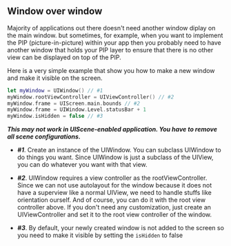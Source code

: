 ## Window over window

Majority of applications out there doesn't need another window diplay on the main window. 
but sometimes, for example, when you want to implement the PIP (picture-in-picture) within your app 
then you probably need to have another window that holds your PIP layer to ensure that 
there is no other view can be displayed on top of the PIP.

Here is a very simple example that show you how to make a new window and make it visible on the screen.

```Swift
let myWindow = UIWindow() // #1
myWindow.rootViewController = UIViewController() // #2
myWindow.frame = UIScreen.main.bounds // #2
myWindow.frame = UIWindow.Level.statusBar + 1
myWindow.isHidden = false // #3
```

***This may not work in UIScene-enabled application. You have to remove all scene configurations.***

- ***#1***. Create an instance of the UIWindow. You can subclass UIWindow to do things you want. 
Since UIWindow is just a subclass of the UIView, you can do whatever you want with that view.

- ***#2***. UIWindow requires a view controller as the rootViewController.
Since we can not use autolayout for the window because it does not have a superview like a normal UIView, 
we need to handle stuffs like orientation ourself. And of course, you can do it with the root view controller above.
If you don't need any customization, just create an UIViewController and set it to the root view controller of the window.

- ***#3***. By default, your newly created window is not added to the screen so you need to make it visible by setting the `isHidden` to false
